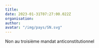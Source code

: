```yaml
---
title: 
date: 2023-01-31T07:27:00.022Z
organisation: 
author: 
avatar: "/img/pays/SN.svg"
---
```


Non au troisième mandat anticonstitutionnel 